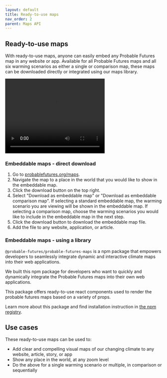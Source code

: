 ```yaml
---
layout: default
title: Ready-to-use maps
nav_order: 2
parent: Maps API
---
```


## Ready-to-use maps

With ready-to-use maps, anyone can easily embed any Probable Futures map in any website or app. Available for all Probable Futures maps and all six warming scenarios as either a single or comparison map, these maps can be downloaded directly or integrated using our maps library.

<video class="video-embed" width="320" height="240" controls>
  <source src="/assets/videos/docs-demo-part2.mp4" type="video/mp4">
Your browser does not support the video tag.
</video>

### Embeddable maps - direct download

1. Go to [probablefutures.org/maps](https://probablefutures.org/maps).
2. Navigate the map to a place in the world that you would like to show in the embeddable map.
3. Click the download button on the top right.
4. Select "Download as embeddable map" or "Download as embeddable comparison map". If selecting a standard embeddable map, the warming scenario you are viewing will be shown in the embeddable map. If selecting a comparison map, choose the warming scenarios you would like to include in the embeddable map in the next step.
5. Click the download button to download the embeddable map file.
6. Add the file to any website, application, or article.

### Embeddable maps - using a library

`@probable-futures/probable-futures-maps` is a npm package that empowers developers to seamlessly integrate dynamic and interactive climate maps into their web applications.

We built this npm package for developers who want to quickly and dynamically integrate the Probable Futures maps into their own web applications.

This package offers ready-to-use react components used to render the probable futures maps based on a variety of props.

Learn more about this package and find installation instruction in [the npm registry](https://www.npmjs.com/package/@probable-futures/probable-futures-maps).

## Use cases

These ready-to-use maps can be used to:

- Add clear and compelling visual maps of our changing climate to any website, article, story, or app
- Show any place in the world, at any zoom level
- Do the above for a single warming scenario or multiple, in comparison or sequentially
